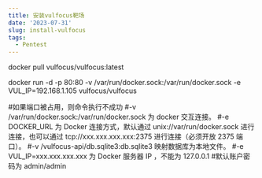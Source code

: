 ```yaml
---
title: 安装vulfocus靶场
date: '2023-07-31'
slug: install-vulfocus
tags:
  - Pentest
---
```


docker pull vulfocus/vulfocus:latest

docker run -d -p 80:80 -v /var/run/docker.sock:/var/run/docker.sock  -e VUL_IP=192.168.1.105 vulfocus/vulfocus

#如果端口被占用，则命令执行不成功
#-v /var/run/docker.sock:/var/run/docker.sock 为 docker 交互连接。
#-e DOCKER_URL 为 Docker 连接方式，默认通过 unix://var/run/docker.sock 进行连接，也可以通过 tcp://xxx.xxx.xxx.xxx:2375 进行连接（必须开放 2375 端口）。
#-v /vulfocus-api/db.sqlite3:db.sqlite3 映射数据库为本地文件。
#-e VUL_IP=xxx.xxx.xxx.xxx 为 Docker 服务器 IP ，不能为 127.0.0.1
#默认账户密码为 admin/admin

